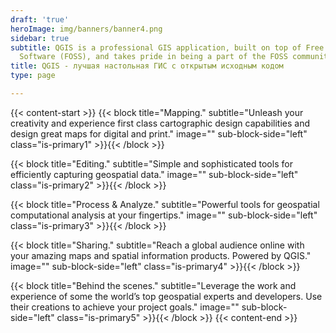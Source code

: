 ```yaml
---
draft: 'true'
heroImage: img/banners/banner4.png
sidebar: true
subtitle: QGIS is a professional GIS application, built on top of Free and Open Source
  Software (FOSS), and takes pride in being a part of the FOSS community.
title: QGIS - лучшая настольная ГИС с открытым исходным кодом
type: page

---
```

{{< content-start >}} {{< block title="Mapping." subtitle="Unleash your creativity and experience first class cartographic design capabilities and design great maps for digital and print." image="" sub-block-side="left" class="is-primary1" >}}{{< /block >}}

{{< block title="Editing." subtitle="Simple and sophisticated tools for efficiently capturing geospatial data." image="" sub-block-side="left" class="is-primary2" >}}{{< /block >}}

{{< block title="Process & Analyze." subtitle="Powerful tools for geospatial computational analysis at your fingertips." image="" sub-block-side="left" class="is-primary3" >}}{{< /block >}}

{{< block title="Sharing." subtitle="Reach a global audience online with your amazing maps and spatial information products. Powered by QGIS." image="" sub-block-side="left" class="is-primary4" >}}{{< /block >}}

{{< block title="Behind the scenes." subtitle="Leverage the work and experience of some the world’s top geospatial experts and developers. Use their creations to achieve your project goals." image="" sub-block-side="left" class="is-primary5" >}}{{< /block >}} {{< content-end >}}
